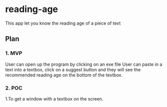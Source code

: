 # reading-age

This app let you know the reading age of a piece of text

## Plan

### 1. MVP

User can open up the program by clicking on an exe file
User can paste in a text into a textbox, click on a suggest button and they will see the recommended reading age on the bottom of the textbox.

### 2. POC

1.To get a window with a textbox on the screen.